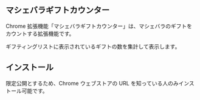## マシェバラギフトカウンター

Chrome 拡張機能「マシェバラギフトカウンター」は、マシェバラのギフトをカウントする拡張機能です。

ギフティングリストに表示されているギフトの数を集計して表示します。

## インストール

限定公開とするため、Chrome ウェブストアの URL を知っている人のみインストール可能です。
